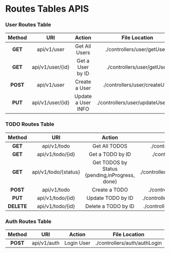 # Routes Tables APIS
### User Routes Table
| Method    | URI  | Action      | File Location |
|:---------:|:----:|:------------: |:------------: |
| **GET**   | api/v1/user        | Get All Users          | ./controllers/user/getUsers         |
| **GET**   | api/v1/user/{id}   | Get a User by ID       | ./controllers/user/getUser          |
| **POST**  | api/v1/user        | Create a User          | ./controllers/user/createUser       |
| **PUT**   | api/v1/user/{id}   | Update a User INFO     | ./controllers/user/updateUserById   |


### TODO Routes Table
| Method    | URI  | Action      | File Location |
|:---------:|:----:|:------------: |:------------: |
| **GET**   | api/v1/todo          |   Get All TODOS                                         | ./controllers/todo/getTodos         |
| **GET**   | api/v1/todo/{id}     |   Get a TODO by ID                                      | ./controllers/todo/getTodo          |
| **GET**   | api/v1/todo/{status} |   Get TODOS by Status {pending,inProgress, done}        | ./controllers/todo/getTodosByStatus |
| **POST**  | api/v1/todo          |   Create a TODO                                         | ./controllers/user/createTodo       |
| **PUT**   | api/v1/todo/{id}     |   Update TODO by ID                                     | ./controllers/user/updateTodoById   |
| **DELETE**| api/v1/todo/{id}     |   Delete a TODO by ID                                   | ./controllers/user/deleteTodoById   |


### Auth Routes Table
| Method    | URI  | Action      | File Location |
|:---------:|:----:|:------------: |:------------: |
| **POST**   | api/v1/auth         |   Login User  | ./controllers/auth/authLogin         |
